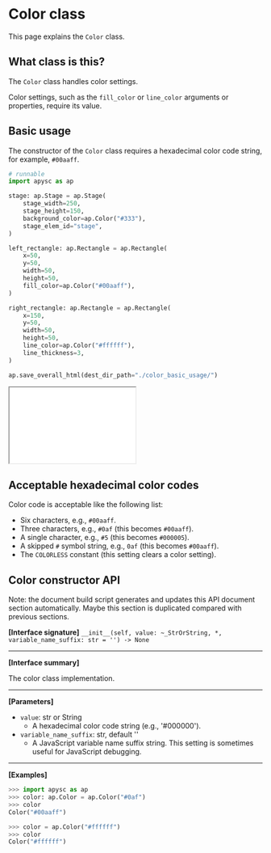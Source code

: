 # Color class

This page explains the `Color` class.

## What class is this?

The `Color` class handles color settings.

Color settings, such as the `fill_color` or `line_color` arguments or properties, require its value.

## Basic usage

The constructor of the `Color` class requires a hexadecimal color code string, for example, `#00aaff`.

```py
# runnable
import apysc as ap

stage: ap.Stage = ap.Stage(
    stage_width=250,
    stage_height=150,
    background_color=ap.Color("#333"),
    stage_elem_id="stage",
)

left_rectangle: ap.Rectangle = ap.Rectangle(
    x=50,
    y=50,
    width=50,
    height=50,
    fill_color=ap.Color("#00aaff"),
)

right_rectangle: ap.Rectangle = ap.Rectangle(
    x=150,
    y=50,
    width=50,
    height=50,
    line_color=ap.Color("#ffffff"),
    line_thickness=3,
)

ap.save_overall_html(dest_dir_path="./color_basic_usage/")
```

<iframe src="static/color_basic_usage/index.html" width="250" height="150"></iframe>

## Acceptable hexadecimal color codes

Color code is acceptable like the following list:

- Six characters, e.g., `#00aaff`.
- Three characters, e.g., `#0af` (this becomes `#00aaff`).
- A single character, e.g., `#5` (this becomes `#000005`).
- A skipped `#` symbol string, e.g., `0af` (this becomes `#00aaff`).
- The `COLORLESS` constant (this setting clears a color setting).

## Color constructor API

<!-- Docstring: apysc._color.color.Color.__init__ -->

<span class="inconspicuous-txt">Note: the document build script generates and updates this API document section automatically. Maybe this section is duplicated compared with previous sections.</span>

**[Interface signature]** `__init__(self, value: ~_StrOrString, *, variable_name_suffix: str = '') -> None`<hr>

**[Interface summary]**

The color class implementation.<hr>

**[Parameters]**

- `value`: str or String
  - A hexadecimal color code string (e.g., '#000000').
- `variable_name_suffix`: str, default ''
  - A JavaScript variable name suffix string. This setting is sometimes useful for JavaScript debugging.

<hr>

**[Examples]**

```py
>>> import apysc as ap
>>> color: ap.Color = ap.Color("#0af")
>>> color
Color("#00aaff")

>>> color = ap.Color("#ffffff")
>>> color
Color("#ffffff")
```
